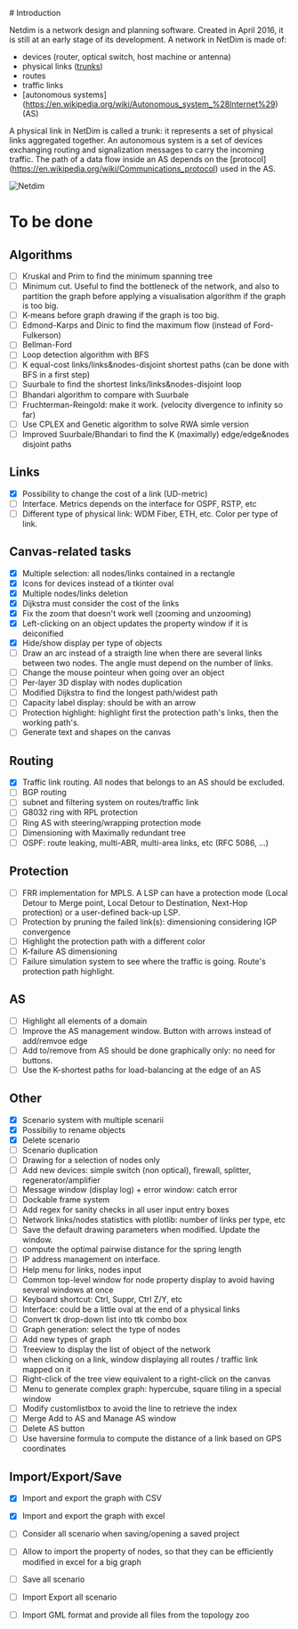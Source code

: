 ﻿﻿# Introduction



Netdim is a network design and planning software. Created in April 2016, it is still at an early stage of its development.
A network in NetDim is made of:
- devices (router, optical switch, host machine or antenna)
- physical links (<a href="https://en.wikipedia.org/wiki/Link_aggregation">trunks</a>)
- routes
- traffic links
- [autonomous systems] (https://en.wikipedia.org/wiki/Autonomous_system_%28Internet%29) (AS)

A physical link in NetDim is called a trunk: 
it represents a set of physical links aggregated together. 
An autonomous system is a set of devices exchanging routing and signalization messages to carry the incoming traffic. 
The path of a data flow inside an AS depends on the [protocol] (https://en.wikipedia.org/wiki/Communications_protocol) used
in the AS.

![Netdim](https://github.com/mintoo/networks/raw/master/Readme/introduction.PNG)

# To be done

## Algorithms
- [ ] Kruskal and Prim to find the minimum spanning tree
- [ ] Minimum cut. Useful to find the bottleneck of the network, and also to partition the graph before applying a visualisation algorithm if the graph is too big. 
- [ ] K-means before graph drawing if the graph is too big.
- [ ] Edmond-Karps and Dinic to find the maximum flow (instead of Ford-Fulkerson)
- [ ] Bellman-Ford
- [ ] Loop detection algorithm with BFS
- [ ] K equal-cost links/links&amp;nodes-disjoint shortest paths (can be done with BFS in a first step)
- [ ] Suurbale to find the shortest links/links&amp;nodes-disjoint loop
- [ ] Bhandari algorithm to compare with Suurbale
- [ ] Fruchterman-Reingold: make it work. (velocity divergence to infinity so far)
- [ ] Use CPLEX and Genetic algorithm to solve RWA simle version
- [ ] Improved Suurbale/Bhandari to find the K (maximally) edge/edge&nodes disjoint paths

## Links
- [x] Possibility to change the cost of a link (UD-metric)
- [ ] Interface. Metrics depends on the interface for OSPF, RSTP, etc
- [ ] Different type of physical link: WDM Fiber, ETH, etc. Color per type of link.

## Canvas-related tasks
- [x] Multiple selection: all nodes/links contained in a rectangle
- [x] Icons for devices instead of a tkinter oval
- [x] Multiple nodes/links deletion
- [x] Dijkstra must consider the cost of the links
- [x] Fix the zoom that doesn't work well (zooming and unzooming)
- [x] Left-clicking on an object updates the property window if it is deiconified
- [x] Hide/show display per type of objects
- [ ] Draw an arc instead of a straigth line when there are several links between two nodes. 
The angle must depend on the number of links.
- [ ] Change the mouse pointeur when going over an object
- [ ] Per-layer 3D display with nodes duplication
- [ ] Modified Dijkstra to find the longest path/widest path
- [ ] Capacity label display: should be with an arrow
- [ ] Protection highlight: highlight first the protection path's links, then the working path's.
- [ ] Generate text and shapes on the canvas

## Routing
- [x] Traffic link routing. All nodes that belongs to an AS should be excluded.
- [ ] BGP routing
- [ ] subnet and filtering system on routes/traffic link
- [ ] G8032 ring with RPL protection
- [ ] Ring AS with steering/wrapping protection mode
- [ ] Dimensioning with Maximally redundant tree
- [ ] OSPF: route leaking, multi-ABR, multi-area links, etc (RFC 5086, ...)

## Protection
- [ ] FRR implementation for MPLS. A LSP can have a protection mode (Local Detour to Merge point, Local Detour to Destination, Next-Hop protection) or a user-defined back-up LSP.
- [ ] Protection by pruning the failed link(s): dimensioning considering IGP convergence
- [ ] Highlight the protection path with a different color
- [ ] K-failure AS dimensioning
- [ ] Failure simulation system to see where the traffic is going. Route's protection path highlight.

## AS
- [ ] Highlight all elements of a domain
- [ ] Improve the AS management window. Button with arrows instead of add/remvoe edge
- [ ] Add to/remove from AS should be done graphically only: no need for buttons.
- [ ] Use the K-shortest paths for load-balancing at the edge of an AS

## Other
- [x] Scenario system with multiple scenarii 
- [x] Possibiliy to rename objects
- [x] Delete scenario
- [ ] Scenario duplication
- [ ] Drawing for a selection of nodes only
- [ ] Add new devices: simple switch (non optical), firewall, splitter, regenerator/amplifier
- [ ] Message window (display log) + error window: catch error
- [ ] Dockable frame system
- [ ] Add regex for sanity checks in all user input entry boxes
- [ ] Network links/nodes statistics with plotlib: number of links per type, etc
- [ ] Save the default drawing parameters when modified. Update the window.
- [ ] compute the optimal pairwise distance for the spring length
- [ ] IP address management on interface.
- [ ] Help menu for links, nodes input
- [ ] Common top-level window for node property display to avoid having several windows at once
- [ ] Keyboard shortcut: Ctrl, Suppr, Ctrl Z/Y, etc
- [ ] Interface: could be a little oval at the end of a physical links
- [ ] Convert tk drop-down list into ttk combo box
- [ ] Graph generation: select the type of nodes
- [ ] Add new types of graph
- [ ] Treeview to display the list of object of the network
- [ ] when clicking on a link, window displaying all routes / traffic link mapped on it
- [ ] Right-click of the tree view equivalent to a right-click on the canvas
- [ ] Menu to generate complex graph: hypercube, square tiling in a special window
- [ ] Modify customlistbox to avoid the line to retrieve the index
- [ ] Merge Add to AS and Manage AS window 
- [ ] Delete AS button
- [ ] Use haversine formula to compute the distance of a link based on GPS coordinates

## Import/Export/Save
- [x] Import and export the graph with CSV
- [x] Import and export the graph with excel
- [ ] Consider all scenario when saving/opening a saved project
- [ ] Allow to import the property of nodes, so that they can be efficiently modified in excel for a big graph
- [ ] Save all scenario
- [ ] Import Export all scenario
- [ ] Import GML format and provide all files from the topology zoo

